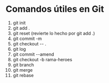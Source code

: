 # Comandos útiles en Git

1. git init
2. git add .
3. git reset (revierte lo hecho por git add .)
4. git commit -m
5. git checkout -- .
6. git log
7. git commit --amend
8. git checkout -b rama-heroes
9. git branch
10. git merge
11. git rebase

